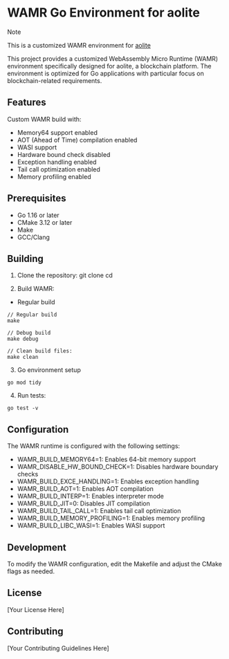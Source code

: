 # WAMR Go Environment for aolite
> [!NOTE]
> This is a customized WAMR environment for [aolite](https://github.com/everVision/aolite)

This project provides a customized WebAssembly Micro Runtime (WAMR) environment specifically designed for aolite, a blockchain platform. The environment is optimized for Go applications with particular focus on blockchain-related requirements.

## Features

Custom WAMR build with:
- Memory64 support enabled
- AOT (Ahead of Time) compilation enabled
- WASI support
- Hardware bound check disabled
- Exception handling enabled
- Tail call optimization enabled
- Memory profiling enabled

## Prerequisites

- Go 1.16 or later
- CMake 3.12 or later
- Make
- GCC/Clang

## Building

1. Clone the repository:
git clone <repository-url>
cd <repository-name>

2. Build WAMR:
- Regular build
```
// Regular build
make

// Debug build
make debug

// Clean build files:
make clean
```

3. Go environment setup
```
go mod tidy
```
4. Run tests:
```
go test -v
```

## Configuration

The WAMR runtime is configured with the following settings:

- WAMR_BUILD_MEMORY64=1: Enables 64-bit memory support
- WAMR_DISABLE_HW_BOUND_CHECK=1: Disables hardware boundary checks
- WAMR_BUILD_EXCE_HANDLING=1: Enables exception handling
- WAMR_BUILD_AOT=1: Enables AOT compilation
- WAMR_BUILD_INTERP=1: Enables interpreter mode
- WAMR_BUILD_JIT=0: Disables JIT compilation
- WAMR_BUILD_TAIL_CALL=1: Enables tail call optimization
- WAMR_BUILD_MEMORY_PROFILING=1: Enables memory profiling
- WAMR_BUILD_LIBC_WASI=1: Enables WASI support

## Development

To modify the WAMR configuration, edit the Makefile and adjust the CMake flags as needed.

## License

[Your License Here]

## Contributing

[Your Contributing Guidelines Here]